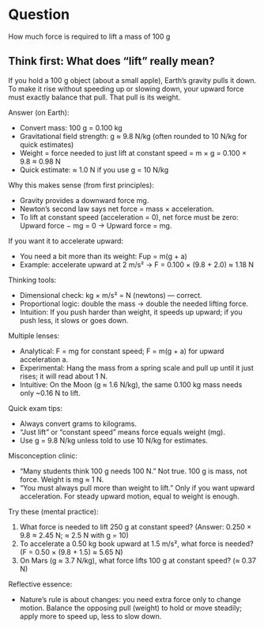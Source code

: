 # Question
How much force is required to lift a mass of $100$ g

## Think first: What does “lift” really mean?

If you hold a 100 g object (about a small apple), Earth’s gravity pulls it down. To make it rise without speeding up or slowing down, your upward force must exactly balance that pull. That pull is its weight.

Answer (on Earth):
- Convert mass: 100 g = 0.100 kg
- Gravitational field strength: g ≈ 9.8 N/kg (often rounded to 10 N/kg for quick estimates)
- Weight = force needed to just lift at constant speed = m × g = 0.100 × 9.8 ≈ 0.98 N
- Quick estimate: ≈ 1.0 N if you use g = 10 N/kg

Why this makes sense (from first principles):
- Gravity provides a downward force mg.
- Newton’s second law says net force = mass × acceleration.
- To lift at constant speed (acceleration = 0), net force must be zero: Upward force − mg = 0 → Upward force = mg.

If you want it to accelerate upward:
- You need a bit more than its weight: Fup = m(g + a)
- Example: accelerate upward at 2 m/s² → F = 0.100 × (9.8 + 2.0) ≈ 1.18 N

Thinking tools:
- Dimensional check: kg × m/s² = N (newtons) — correct.
- Proportional logic: double the mass → double the needed lifting force.
- Intuition: If you push harder than weight, it speeds up upward; if you push less, it slows or goes down.

Multiple lenses:
- Analytical: F = mg for constant speed; F = m(g + a) for upward acceleration a.
- Experimental: Hang the mass from a spring scale and pull up until it just rises; it will read about 1 N.
- Intuitive: On the Moon (g ≈ 1.6 N/kg), the same 0.100 kg mass needs only ~0.16 N to lift.

Quick exam tips:
- Always convert grams to kilograms.
- “Just lift” or “constant speed” means force equals weight (mg).
- Use g = 9.8 N/kg unless told to use 10 N/kg for estimates.

Misconception clinic:
- “Many students think 100 g needs 100 N.” Not true. 100 g is mass, not force. Weight is mg ≈ 1 N.
- “You must always pull more than weight to lift.” Only if you want upward acceleration. For steady upward motion, equal to weight is enough.

Try these (mental practice):
1) What force is needed to lift 250 g at constant speed? (Answer: 0.250 × 9.8 ≈ 2.45 N; ≈ 2.5 N with g = 10)
2) To accelerate a 0.50 kg book upward at 1.5 m/s², what force is needed? (F = 0.50 × (9.8 + 1.5) ≈ 5.65 N)
3) On Mars (g ≈ 3.7 N/kg), what force lifts 100 g at constant speed? (≈ 0.37 N)

Reflective essence:
- Nature’s rule is about changes: you need extra force only to change motion. Balance the opposing pull (weight) to hold or move steadily; apply more to speed up, less to slow down.